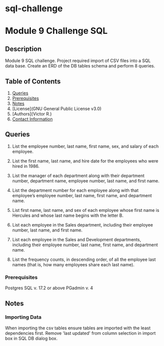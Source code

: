 # sql-challenge

# Module 9 Challenge SQL

## Description
Module 9 SQL challenge. Project required import of CSV files into a SQL data base. Create an ERD of the DB tables schema and perform 8 queries.

## Table of Contents
1. [Queries](#Queries)
2. [Prerequisites](#Prerequisites)
3. [Notes](#Notes)
4. [License](GNU General Public License v3.0)
5. [Authors](Victor R.)
6. [Contact Information](vhrincon@gmail.com)

## Queries
1. List the employee number, last name, first name, sex, and salary of each employee.

2. List the first name, last name, and hire date for the employees who were hired in 1986.

3. List the manager of each department along with their department number, department name, employee number, last name, and first name.

4. List the department number for each employee along with that employee’s employee number, last name, first name, and department name.

5. List first name, last name, and sex of each employee whose first name is Hercules and whose last name begins with the letter B.

6. List each employee in the Sales department, including their employee number, last name, and first name.

7. List each employee in the Sales and Development departments, including their employee number, last name, first name, and department name.

8. List the frequency counts, in descending order, of all the employee last names (that is, how many employees share each last name).

### Prerequisites
Postgres SQL v. 17.2 or above
PGadmin v. 4

## Notes
### Importing Data
 When importing the csv tables ensure tables are imported with the 
 least dependencies first. Remove 'last updated' from column selection in import box in SQL DB dialog box.

